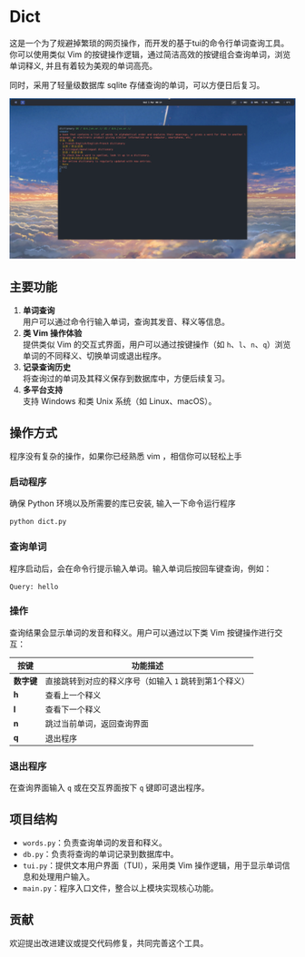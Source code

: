 # Dict 

这是一个为了规避掉繁琐的网页操作，而开发的基于tui的命令行单词查询工具。你可以使用类似 Vim 的按键操作逻辑，通过简洁高效的按键组合查询单词，浏览单词释义, 并且有着较为美观的单词高亮。

同时，采用了轻量级数据库 sqlite 存储查询的单词，可以方便日后复习。

![示例图片](img/example.png)

## 主要功能
1. **单词查询**  
   用户可以通过命令行输入单词，查询其发音、释义等信息。
2. **类 Vim 操作体验**  
   提供类似 Vim 的交互式界面，用户可以通过按键操作（如 `h`、`l`、`n`、`q`）浏览单词的不同释义、切换单词或退出程序。
3. **记录查询历史**  
   将查询过的单词及其释义保存到数据库中，方便后续复习。
4. **多平台支持**  
   支持 Windows 和类 Unix 系统（如 Linux、macOS）。

## 操作方式

程序没有复杂的操作，如果你已经熟悉 vim ，相信你可以轻松上手

### 启动程序
确保 Python 环境以及所需要的库已安装, 输入一下命令运行程序
```bash
python dict.py
```

### 查询单词
程序启动后，会在命令行提示输入单词。输入单词后按回车键查询，例如：
```
Query: hello
```

### 操作
查询结果会显示单词的发音和释义。用户可以通过以下类 Vim 按键操作进行交互：

| 按键 | 功能描述 |
|------|----------|
| **数字键** | 直接跳转到对应的释义序号（如输入 `1` 跳转到第1个释义） |
| **h** | 查看上一个释义 |
| **l** | 查看下一个释义 |
| **n** | 跳过当前单词，返回查询界面 |
| **q** | 退出程序 |

### 退出程序
在查询界面输入 `q` 或在交互界面按下 `q` 键即可退出程序。

## 项目结构
- `words.py`：负责查询单词的发音和释义。
- `db.py`：负责将查询的单词记录到数据库中。
- `tui.py`：提供文本用户界面（TUI），采用类 Vim 操作逻辑，用于显示单词信息和处理用户输入。
- `main.py`：程序入口文件，整合以上模块实现核心功能。


## 贡献
欢迎提出改进建议或提交代码修复，共同完善这个工具。